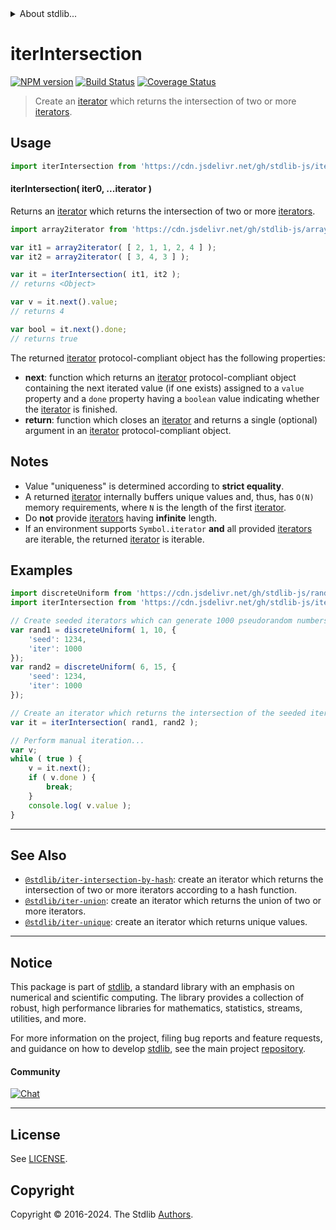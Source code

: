 <!--

@license Apache-2.0

Copyright (c) 2019 The Stdlib Authors.

Licensed under the Apache License, Version 2.0 (the "License");
you may not use this file except in compliance with the License.
You may obtain a copy of the License at

   http://www.apache.org/licenses/LICENSE-2.0

Unless required by applicable law or agreed to in writing, software
distributed under the License is distributed on an "AS IS" BASIS,
WITHOUT WARRANTIES OR CONDITIONS OF ANY KIND, either express or implied.
See the License for the specific language governing permissions and
limitations under the License.

-->


<details>
  <summary>
    About stdlib...
  </summary>
  <p>We believe in a future in which the web is a preferred environment for numerical computation. To help realize this future, we've built stdlib. stdlib is a standard library, with an emphasis on numerical and scientific computation, written in JavaScript (and C) for execution in browsers and in Node.js.</p>
  <p>The library is fully decomposable, being architected in such a way that you can swap out and mix and match APIs and functionality to cater to your exact preferences and use cases.</p>
  <p>When you use stdlib, you can be absolutely certain that you are using the most thorough, rigorous, well-written, studied, documented, tested, measured, and high-quality code out there.</p>
  <p>To join us in bringing numerical computing to the web, get started by checking us out on <a href="https://github.com/stdlib-js/stdlib">GitHub</a>, and please consider <a href="https://opencollective.com/stdlib">financially supporting stdlib</a>. We greatly appreciate your continued support!</p>
</details>

# iterIntersection

[![NPM version][npm-image]][npm-url] [![Build Status][test-image]][test-url] [![Coverage Status][coverage-image]][coverage-url] <!-- [![dependencies][dependencies-image]][dependencies-url] -->

> Create an [iterator][mdn-iterator-protocol] which returns the intersection of two or more [iterators][mdn-iterator-protocol].

<!-- Section to include introductory text. Make sure to keep an empty line after the intro `section` element and another before the `/section` close. -->

<section class="intro">

</section>

<!-- /.intro -->

<!-- Package usage documentation. -->



<section class="usage">

## Usage

```javascript
import iterIntersection from 'https://cdn.jsdelivr.net/gh/stdlib-js/iter-intersection@deno/mod.js';
```

#### iterIntersection( iter0, ...iterator )

Returns an [iterator][mdn-iterator-protocol] which returns the intersection of two or more [iterators][mdn-iterator-protocol].

```javascript
import array2iterator from 'https://cdn.jsdelivr.net/gh/stdlib-js/array-to-iterator@deno/mod.js';

var it1 = array2iterator( [ 2, 1, 1, 2, 4 ] );
var it2 = array2iterator( [ 3, 4, 3 ] );

var it = iterIntersection( it1, it2 );
// returns <Object>

var v = it.next().value;
// returns 4

var bool = it.next().done;
// returns true
```

The returned [iterator][mdn-iterator-protocol] protocol-compliant object has the following properties:

-   **next**: function which returns an [iterator][mdn-iterator-protocol] protocol-compliant object containing the next iterated value (if one exists) assigned to a `value` property and a `done` property having a `boolean` value indicating whether the [iterator][mdn-iterator-protocol] is finished.
-   **return**: function which closes an [iterator][mdn-iterator-protocol] and returns a single (optional) argument in an [iterator][mdn-iterator-protocol] protocol-compliant object.

</section>

<!-- /.usage -->

<!-- Package usage notes. Make sure to keep an empty line after the `section` element and another before the `/section` close. -->

<section class="notes">

## Notes

-   Value "uniqueness" is determined according to **strict equality**.
-   A returned [iterator][mdn-iterator-protocol] internally buffers unique values and, thus, has `O(N)` memory requirements, where `N` is the length of the first [iterator][mdn-iterator-protocol].
-   Do **not** provide [iterators][mdn-iterator-protocol] having **infinite** length.
-   If an environment supports `Symbol.iterator` **and** all provided [iterators][mdn-iterator-protocol] are iterable, the returned [iterator][mdn-iterator-protocol] is iterable.

</section>

<!-- /.notes -->

<!-- Package usage examples. -->

<section class="examples">

## Examples

<!-- eslint no-undef: "error" -->

```javascript
import discreteUniform from 'https://cdn.jsdelivr.net/gh/stdlib-js/random-iter-discrete-uniform@deno/mod.js';
import iterIntersection from 'https://cdn.jsdelivr.net/gh/stdlib-js/iter-intersection@deno/mod.js';

// Create seeded iterators which can generate 1000 pseudorandom numbers:
var rand1 = discreteUniform( 1, 10, {
    'seed': 1234,
    'iter': 1000
});
var rand2 = discreteUniform( 6, 15, {
    'seed': 1234,
    'iter': 1000
});

// Create an iterator which returns the intersection of the seeded iterators:
var it = iterIntersection( rand1, rand2 );

// Perform manual iteration...
var v;
while ( true ) {
    v = it.next();
    if ( v.done ) {
        break;
    }
    console.log( v.value );
}
```

</section>

<!-- /.examples -->

<!-- Section to include cited references. If references are included, add a horizontal rule *before* the section. Make sure to keep an empty line after the `section` element and another before the `/section` close. -->

<section class="references">

</section>

<!-- /.references -->

<!-- Section for related `stdlib` packages. Do not manually edit this section, as it is automatically populated. -->

<section class="related">

* * *

## See Also

-   <span class="package-name">[`@stdlib/iter-intersection-by-hash`][@stdlib/iter/intersection-by-hash]</span><span class="delimiter">: </span><span class="description">create an iterator which returns the intersection of two or more iterators according to a hash function.</span>
-   <span class="package-name">[`@stdlib/iter-union`][@stdlib/iter/union]</span><span class="delimiter">: </span><span class="description">create an iterator which returns the union of two or more iterators.</span>
-   <span class="package-name">[`@stdlib/iter-unique`][@stdlib/iter/unique]</span><span class="delimiter">: </span><span class="description">create an iterator which returns unique values.</span>

</section>

<!-- /.related -->

<!-- Section for all links. Make sure to keep an empty line after the `section` element and another before the `/section` close. -->


<section class="main-repo" >

* * *

## Notice

This package is part of [stdlib][stdlib], a standard library with an emphasis on numerical and scientific computing. The library provides a collection of robust, high performance libraries for mathematics, statistics, streams, utilities, and more.

For more information on the project, filing bug reports and feature requests, and guidance on how to develop [stdlib][stdlib], see the main project [repository][stdlib].

#### Community

[![Chat][chat-image]][chat-url]

---

## License

See [LICENSE][stdlib-license].


## Copyright

Copyright &copy; 2016-2024. The Stdlib [Authors][stdlib-authors].

</section>

<!-- /.stdlib -->

<!-- Section for all links. Make sure to keep an empty line after the `section` element and another before the `/section` close. -->

<section class="links">

[npm-image]: http://img.shields.io/npm/v/@stdlib/iter-intersection.svg
[npm-url]: https://npmjs.org/package/@stdlib/iter-intersection

[test-image]: https://github.com/stdlib-js/iter-intersection/actions/workflows/test.yml/badge.svg?branch=main
[test-url]: https://github.com/stdlib-js/iter-intersection/actions/workflows/test.yml?query=branch:main

[coverage-image]: https://img.shields.io/codecov/c/github/stdlib-js/iter-intersection/main.svg
[coverage-url]: https://codecov.io/github/stdlib-js/iter-intersection?branch=main

<!--

[dependencies-image]: https://img.shields.io/david/stdlib-js/iter-intersection.svg
[dependencies-url]: https://david-dm.org/stdlib-js/iter-intersection/main

-->

[chat-image]: https://img.shields.io/gitter/room/stdlib-js/stdlib.svg
[chat-url]: https://app.gitter.im/#/room/#stdlib-js_stdlib:gitter.im

[stdlib]: https://github.com/stdlib-js/stdlib

[stdlib-authors]: https://github.com/stdlib-js/stdlib/graphs/contributors

[umd]: https://github.com/umdjs/umd
[es-module]: https://developer.mozilla.org/en-US/docs/Web/JavaScript/Guide/Modules

[deno-url]: https://github.com/stdlib-js/iter-intersection/tree/deno
[umd-url]: https://github.com/stdlib-js/iter-intersection/tree/umd
[esm-url]: https://github.com/stdlib-js/iter-intersection/tree/esm
[branches-url]: https://github.com/stdlib-js/iter-intersection/blob/main/branches.md

[stdlib-license]: https://raw.githubusercontent.com/stdlib-js/iter-intersection/main/LICENSE

[mdn-iterator-protocol]: https://developer.mozilla.org/en-US/docs/Web/JavaScript/Reference/Iteration_protocols#The_iterator_protocol

<!-- <related-links> -->

[@stdlib/iter/intersection-by-hash]: https://github.com/stdlib-js/iter-intersection-by-hash/tree/deno

[@stdlib/iter/union]: https://github.com/stdlib-js/iter-union/tree/deno

[@stdlib/iter/unique]: https://github.com/stdlib-js/iter-unique/tree/deno

<!-- </related-links> -->

</section>

<!-- /.links -->
